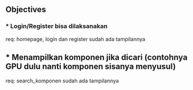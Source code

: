 ## Objectives

### * Login/Register bisa dilaksanakan
req: homepage, login dan register sudah ada tampilannya

## * Menampilkan komponen jika dicari (contohnya GPU dulu nanti komponen sisanya menyusul)
req: search_komponen sudah ada tampilannya
